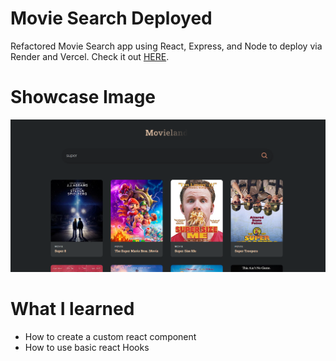 # Movie Search Deployed
Refactored Movie Search app using React, Express, and Node 
to deploy via Render and Vercel.
Check it out [HERE](https://movie-search-deployed.vercel.app/).

# Showcase Image
<img src = "./showcaseImage.png">
<br>

# What I learned
* How to create a custom react component 
* How to use basic react Hooks